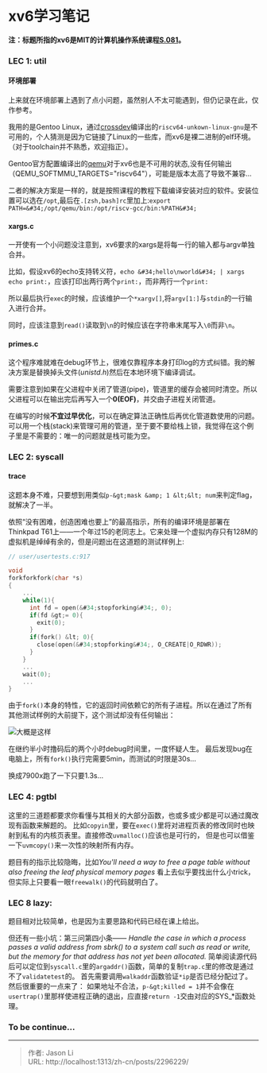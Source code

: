# xv6学习笔记


**注：标题所指的xv6是MIT的计算机操作系统课程[S.081](https://pdos.csail.mit.edu/6.828/2020/schedule.html)。**

### LEC 1: util

#### 环境部署

上来就在环境部署上遇到了点小问题，虽然别人不太可能遇到，但仍记录在此，仅作参考。

我用的是Gentoo Linux，通过[crossdev](https://wiki.gentoo.org/wiki/Crossdev)编译出的``riscv64-unkown-linux-gnu``是不可用的，个人猜测是因为它链接了Linux的一些库，而xv6是裸二进制的elf环境。（对于toolchain并不熟悉，欢迎指正）。

Gentoo官方配置编译出的[qemu](https://packages.gentoo.org/packages/app-emulation/qemu)对于xv6也是不可用的状态,没有任何输出（QEMU_SOFTMMU_TARGETS=&#34;riscv64&#34;），可能是版本太高了导致不兼容...

二者的解决方案是一样的，就是按照课程的教程下载编译安装对应的软件。安装位置可以选在`/opt`,最后在`.[zsh,bash]rc`里加上:`export PATH=&#34;/opt/qemu/bin:/opt/riscv-gcc/bin:%PATH&#34;`

#### xargs.c
一开使有一个小问题没注意到，xv6要求的xargs是将每一行的输入都与argv单独合并。

比如，假设xv6的echo支持转义符，`echo &#34;hello\nworld&#34; | xargs echo print:`，应该打印出两行两个`print:`，而非两行一个`print:`

所以最后执行`exec`的时候，应该维护一个`*xargv[]`,将`argv[1:]`与`stdin`的一行输入进行合并。

同时，应该注意到`read()`读取到`\n`的时候应该在字符串末尾写入`\0`而非`\n`。

#### primes.c
这个程序难就难在debug环节上，很难仅靠程序本身打印log的方式纠错。我的解决方案是替换掉头文件(*unistd.h*)然后在本地环境下编译调试。

需要注意到如果在父进程中关闭了管道(pipe)，管道里的缓存会被同时清空。所以父进程可以在输出完后再写入一个**0(EOF)**，并交由子进程关闭管道。

在编写的时候**不宜过早优化**，可以在确定算法正确性后再优化管道数使用的问题。可以用一个栈(stack)来管理可用的管道，至于要不要给栈上锁，我觉得在这个例子里是不需要的：唯一的问题就是栈可能为空。

### LEC 2: syscall

#### trace
这题本身不难，只要想到用类似`p-&gt;mask &amp; 1 &lt;&lt; num`来判定flag，就解决了一半。

依照“没有困难，创造困难也要上”的最高指示，所有的编译环境是部署在Thinkpad T61上——一个年过15的老同志上。它来处理一个虚拟内存只有128M的虚拟机是绰绰有余的，但是问题出在这道题的测试样例上:
```C
// user/usertests.c:917

void
forkforkfork(char *s)
{
    ...
    while(1){
      int fd = open(&#34;stopforking&#34;, 0);
      if(fd &gt;= 0){
        exit(0);
      }
      if(fork() &lt; 0){
        close(open(&#34;stopforking&#34;, O_CREATE|O_RDWR));
      }
    }
    ...
    wait(0);
    ...
}
```

由于`fork()`本身的特性，它的返回时间依赖它的所有子进程。所以在通过了所有其他测试样例的大前提下，这个测试却没有任何输出：

![大概是这样](/images/syscall-trace.png)

在继约半小时撸码后的两个小时debug时间里，一度怀疑人生。
最后发现bug在电脑上，所有`fork()`执行完需要5min，而测试的时限是30s...

换成7900x跑了一下只要1.3s...

### LEC 4: pgtbl

这里的三道题都要求你看懂与其相关的大部分函数，也或多或少都是可以通过魔改现有函数来解题的。
比如`copyin`里，要在`exec()`里将对进程页表的修改同时也映射到私有的内核页表里。直接修改`uvmalloc()`应该也是可行的，
但是也可以借鉴一下`uvmcopy()`来一次性的映射所有内存。

题目有的指示比较隐晦，比如*You&#39;ll need a way to free a page table without also freeing the leaf physical memory pages*
看上去似乎要找出什么小trick，但实际上只要看一眼`freewalk()`的代码就明白了。

### LEC 8 lazy:

题目相对比较简单，也是因为主要思路和代码已经在课上给出。

但还有一些小坑：第三问第四小条——
*Handle the case in which a process passes a valid address from sbrk() to a system call such as read or write, but the memory for that address has not yet been allocated.*
简单阅读源代码后可以定位到`syscall.c`里的`argaddr()`函数，简单的复制`trap.c`里的修改是通过不了`validatetest`的。
首先需要调用`walkaddr`函数验证`*ip`是否已经分配过了。然后很重要的一点来了：
如果地址不合法，`p-&gt;killed = 1`并不会像在`usertrap()`里那样使进程正确的退出，应直接`return -1`交由对应的SYS_*函数处理。

### To be continue...


---

> 作者: Jason Li  
> URL: http://localhost:1313/zh-cn/posts/2296229/  

